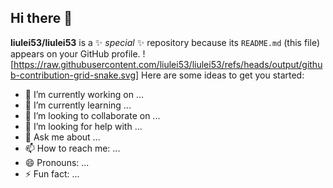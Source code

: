 ## Hi there 👋


**liulei53/liulei53** is a ✨ _special_ ✨ repository because its `README.md` (this file) appears on your GitHub profile.
![https://raw.githubusercontent.com/liulei53/liulei53/refs/heads/output/github-contribution-grid-snake.svg]
Here are some ideas to get you started:

- 🔭 I’m currently working on ...
- 🌱 I’m currently learning ...
- 👯 I’m looking to collaborate on ...
- 🤔 I’m looking for help with ...
- 💬 Ask me about ...
- 📫 How to reach me: ...
- 😄 Pronouns: ...
- ⚡ Fun fact: ...

